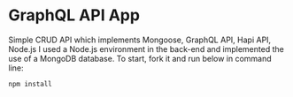 # GraphQL API App
Simple CRUD API which implements Mongoose, GraphQL API, Hapi API, Node.js
I used a Node.js environment in the back-end and implemented the use of a MongoDB database.
To start, fork it and run below in command line:

<code>npm install</code>
